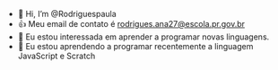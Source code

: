 - 👋 Hi, I’m @Rodriguespaula
- :+1: Meu email de contato é rodrigues.ana27@escola.pr.gov.br
- 👀 Eu estou interessada em aprender a programar novas linguagens.
- 🌱 Eu estou aprendendo a programar recentemente a  linguagem JavaScript e Scratch

<!---
Rodriguespaula/Rodriguespaula is a ✨ special ✨ repository because its `README.md` (this file) appears on your GitHub profile.
You can click the Preview link to take a look at your changes.
--->
